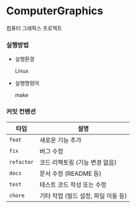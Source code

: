 # ComputerGraphics
컴퓨터 그래픽스 프로젝트

### 실행방법
- 실행환경

  Linux
- 실행명령어

  make

### 커밋 컨벤션
| 타입 | 설명 |
|------|------|
| `feat` | 새로운 기능 추가 |
| `fix` | 버그 수정 |
| `refactor` | 코드 리팩토링 (기능 변경 없음) |
| `docs` | 문서 수정 (README 등) |
| `test` | 테스트 코드 작성 또는 수정 |
| `chore` | 기타 작업 (빌드 설정, 파일 이동 등)